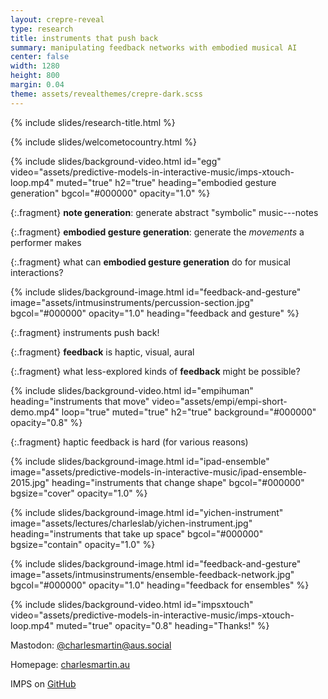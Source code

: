 ```yaml
---
layout: crepre-reveal
type: research
title: instruments that push back
summary: manipulating feedback networks with embodied musical AI
center: false
width: 1280
height: 800
margin: 0.04
theme: assets/revealthemes/crepre-dark.scss
---
```


<!-- theme: assets/revealthemes/reveal/moon.scss --> 
<!-- theme: assets/revealthemes/crepre-dark.scss -->

{% include slides/research-title.html %}

{% include slides/welcometocountry.html %}

{% include slides/background-video.html
id="egg"
video="assets/predictive-models-in-interactive-music/imps-xtouch-loop.mp4"
muted="true"
h2="true"
heading="embodied gesture generation"
bgcol="#000000"
opacity="1.0"
%}

{:.fragment}
**note generation**: generate abstract "symbolic" music---notes

{:.fragment}
**embodied gesture generation**: generate the _movements_ a performer makes

{:.fragment}
what can **embodied gesture generation** do for musical interactions?

{% include slides/background-image.html
id="feedback-and-gesture"
image="assets/intmusinstruments/percussion-section.jpg"
bgcol="#000000"
opacity="1.0" 
heading="feedback and gesture"
%}

{:.fragment} 
instruments push back!

{:.fragment}
**feedback** is haptic, visual, aural

{:.fragment}
what less-explored kinds of **feedback** might be possible?

{% include slides/background-video.html
id="empihuman"
heading="instruments that move"
video="assets/empi/empi-short-demo.mp4"
loop="true"
muted="true"
h2="true"
background="#000000"
opacity="0.8"
%}

{:.fragment}
haptic feedback is hard (for various reasons)

{% include slides/background-image.html
id="ipad-ensemble"
image="assets/predictive-models-in-interactive-music/ipad-ensemble-2015.jpg"
heading="instruments that change shape"
bgcol="#000000"
bgsize="cover"
opacity="1.0"
%}

{% include slides/background-image.html
id="yichen-instrument"
image="assets/lectures/charleslab/yichen-instrument.jpg"
heading="instruments that take up space"
bgcol="#000000"
bgsize="contain"
opacity="1.0"
%}

{% include slides/background-image.html
id="feedback-and-gesture"
image="assets/intmusinstruments/ensemble-feedback-network.jpg"
bgcol="#000000"
opacity="1.0" 
heading="feedback for ensembles"
%}


{% include slides/background-video.html
id="impsxtouch"
video="assets/predictive-models-in-interactive-music/imps-xtouch-loop.mp4"
muted="true"
opacity="0.8"
heading="Thanks!"
%}

Mastodon: [@charlesmartin@aus.social](https://aus.social/@charlesmartin)

Homepage: [charlesmartin.au](https://charlesmartin.au)

IMPS on [GitHub](https://github.com/cpmpercussion/imps)

